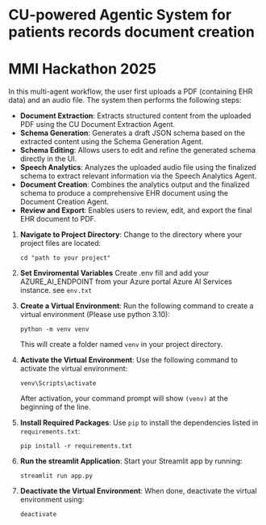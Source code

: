# CU-powered Agentic System for patients records document creation
# MMI Hackathon 2025

 In this multi-agent workflow, the user first uploads a PDF (containing EHR data) and an audio file. The system then performs the following steps:

- **Document Extraction**: Extracts structured content from the uploaded PDF using the CU Document Extraction Agent.
- **Schema Generation**: Generates a draft JSON schema based on the extracted content using the Schema Generation Agent.
- **Schema Editing**: Allows users to edit and refine the generated schema directly in the UI.
- **Speech Analytics**: Analyzes the uploaded audio file using the finalized schema to extract relevant information via the Speech Analytics Agent.
- **Document Creation**: Combines the analytics output and the finalized schema to produce a comprehensive EHR document using the Document Creation Agent.
- **Review and Export**: Enables users to review, edit, and export the final EHR document to PDF.

1. **Navigate to Project Directory**:
   Change to the directory where your project files are located:
   ```
   cd "path to your project"
   ```
2. **Set Enviromental Variables**
    Create .env fill and add your AZURE_AI_ENDPOINT from your Azure portal Azure AI Services instance. see `env.txt` 

3. **Create a Virtual Environment**:
   Run the following command to create a virtual environment (Please use python 3.10):
   ```
   python -m venv venv
   ```
   This will create a folder named `venv` in your project directory.

4. **Activate the Virtual Environment**:
   Use the following command to activate the virtual environment:
   ```
   venv\Scripts\activate
   ```
   After activation, your command prompt will show `(venv)` at the beginning of the line.

5. **Install Required Packages**:
   Use `pip` to install the dependencies listed in `requirements.txt`:
   ```
   pip install -r requirements.txt
   ```

6. **Run the streamlit Application**:
   Start your Streamlit app by running:
   ```
   streamlit run app.py
   ```

7. **Deactivate the Virtual Environment**:
   When done, deactivate the virtual environment using:
   ```
   deactivate